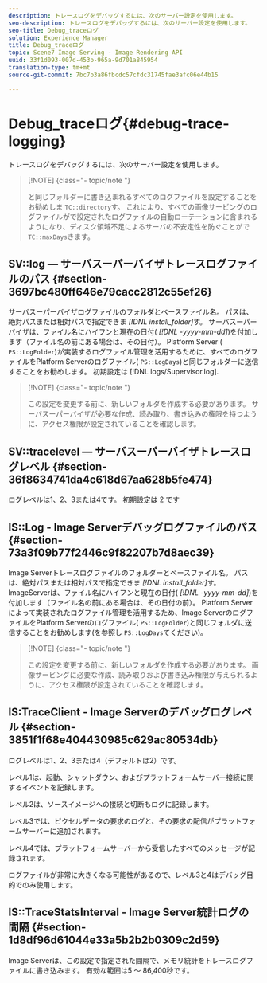 ```yaml
---
description: トレースログをデバッグするには、次のサーバー設定を使用します。
seo-description: トレースログをデバッグするには、次のサーバー設定を使用します。
seo-title: Debug_traceログ
solution: Experience Manager
title: Debug_traceログ
topic: Scene7 Image Serving - Image Rendering API
uuid: 33f1d093-007d-453b-965a-9d701a845954
translation-type: tm+mt
source-git-commit: 7bc7b3a86fbcdc57cfdc31745fae3afc06e44b15

---
```



# Debug_traceログ{#debug-trace-logging}

トレースログをデバッグするには、次のサーバー設定を使用します。

>[!NOTE] {class=&quot;- topic/note &quot;}
>
>と同じフォルダーに書き込まれるすべてのログファイルを設定することをお勧めしま `TC::directory`す。 これにより、すべての画像サービングのログファイルがで設定されたログファイルの自動ローテーションに含まれるようになり、ディスク領域不足によるサーバの不安定性を防ぐことがで `TC::maxDays`きます。

## SV::log — サーバスーパーバイザトレースログファイルのパス {#section-3697bc480ff646e79cacc2812c55ef26}

サーバスーパーバイザログファイルのフォルダとベースファイル名。 パスは、絶対パスまたは相対パスで指定できま *[!DNL install_folder]*&#x200B;す。 サーバスーパーバイザは、ファイル名にハイフンと現在の日付( *[!DNL -yyyy-mm-dd]*)を付加します（ファイル名の前にある場合は、その日付）。 Platform Server ( `PS::LogFolder`)が実装するログファイル管理を活用するために、すべてのログファイルをPlatform Serverのログファイル( `PS::LogDays`)と同じフォルダーに送信することをお勧めします。 初期設定は [!DNL logs/Supervisor.log].

>[!NOTE] {class=&quot;- topic/note &quot;}
>
>この設定を変更する前に、新しいフォルダを作成する必要があります。 サーバスーパーバイザが必要な作成、読み取り、書き込みの権限を持つように、アクセス権限が設定されていることを確認します。

## SV::tracelevel — サーバスーパーバイザトレースログレベル {#section-36f8634741da4c618d67aa628b5fe474}

ログレベルは1、2、3または4です。 初期設定は 2 です

## IS::Log - Image Serverデバッグログファイルのパス {#section-73a3f09b77f2446c9f82207b7d8aec39}

Image Serverトレースログファイルのフォルダーとベースファイル名。 パスは、絶対パスまたは相対パスで指定できま *[!DNL install_folder]*&#x200B;す。 ImageServerは、ファイル名にハイフンと現在の日付( *[!DNL -yyyy-mm-dd]*)を付加します（ファイル名の前にある場合は、その日付の前）。 Platform Serverによって実装されたログファイル管理を活用するため、Image ServerのログファイルをPlatform Serverのログファイル( `PS::LogFolder`)と同じフォルダに送信することをお勧めします(を参照し `PS::LogDays`てください)。

>[!NOTE] {class=&quot;- topic/note &quot;}
>
>この設定を変更する前に、新しいフォルダを作成する必要があります。 画像サービングに必要な作成、読み取りおよび書き込み権限が与えられるように、アクセス権限が設定されていることを確認します。

## IS:TraceClient - Image Serverのデバッグログレベル {#section-3851f1f68e404430985c629ac80534db}

ログレベルは1、2、3または4（デフォルトは2）です。

レベル1は、起動、シャットダウン、およびプラットフォームサーバー接続に関するイベントを記録します。

レベル2は、ソースイメージへの接続と切断もログに記録します。

レベル3では、ピクセルデータの要求のログと、その要求の配信がプラットフォームサーバーに追加されます。

レベル4では、プラットフォームサーバーから受信したすべてのメッセージが記録されます。

ログファイルが非常に大きくなる可能性があるので、レベル3と4はデバッグ目的でのみ使用します。

## IS::TraceStatsInterval - Image Server統計ログの間隔 {#section-1d8df96d61044e33a5b2b2b0309c2d59}

Image Serverは、この設定で指定された間隔で、メモリ統計をトレースログファイルに書き込みます。 有効な範囲は5 ～ 86,400秒です。
